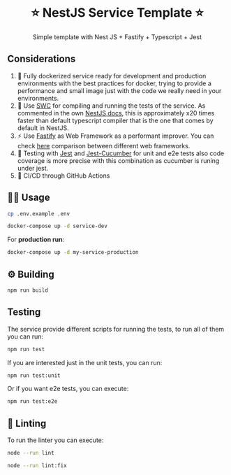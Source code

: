 <h1 align="center">⭐ NestJS Service Template ⭐</h1>

<p align="center">
  Simple template with Nest JS + Fastify + Typescript + Jest
</p>


## Considerations

1. 🐳 Fully dockerized service ready for development and production environments with the best practices for docker, trying to provide a performance and small image just with the code we really need in your environments.
2. 👷 Use [SWC](https://swc.rs/) for compiling and running the tests of the service. As commented in the own [NestJS docs](https://docs.nestjs.com/recipes/swc), this is approximately x20 times faster than default typescript compiler that is the one that comes by default in NestJS.
3. ⚡️ Use [Fastify](https://fastify.dev/) as Web Framework as a performant improver. You can check [here](https://github.com/fastify/benchmarks#benchmarks) comparison between different web frameworks.
6. 🧪 Testing with [Jest](https://github.com/jestjs/jest) and [Jest-Cucumber](https://github.com/bencompton/jest-cucumber) for unit and e2e tests also code coverage is more precise with this combination as cucumber is runing under jest.
7. 🚀 CI/CD through GitHub Actions

## 🧑‍💻 Usage

```bash
cp .env.example .env
```

```bash
docker-compose up -d service-dev
```


For **production run**:

```bash
docker-compose up -d my-service-production
```
## ⚙️ Building

```bash
npm run build
```

## Testing

The service provide different scripts for running the tests, to run all of them you can run:

```bash
npm run test
```

If you are interested just in the unit tests, you can run:

```bash
npm run test:unit
```

Or if you want e2e tests, you can execute:

```bash
npm run test:e2e
```

## 💅 Linting

To run the linter you can execute:

```bash
node --run lint
```

```bash
node --run lint:fix
```
